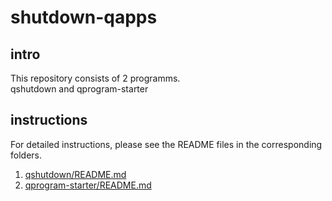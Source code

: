 # shutdown-qapps

## intro
This repository consists of 2 programms.  
qshutdown and qprogram-starter

## instructions
For detailed instructions, please see the README files in the corresponding folders.  
1. [qshutdown/README.md](qshutdown/README.md)
2. [qprogram-starter/README.md](qprogram-starter/README.md)
